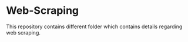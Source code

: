 # Web-Scraping
This repository contains different folder which contains details regarding web scraping.
